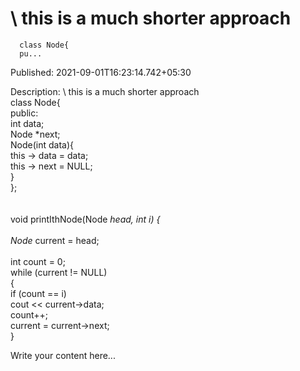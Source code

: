 # \\ this is a much shorter approach
      class Node{
      pu...

Published: 2021-09-01T16:23:14.742+05:30

Description:  \\ this is a much shorter approach <br />class Node{<br
      />public:<br /> int data;<br /> Node *next;<br /> Node(int data){<br
      /> this -&gt; data = data;<br /> this -&gt; next = NULL;<br /> }<br
      />};<br /><br /><br />void printIthNode(Node *head, int i) {<br />
      <br /> Node* current = head; <br /> <br /> int count = 0; <br /> while
      (current != NULL) <br /> { <br /> if (count == i) <br /> cout
      &lt;&lt; current-&gt;data; <br /> count++; <br /> current =
      current-&gt;next; <br /> } <br /> 

Write your content here...